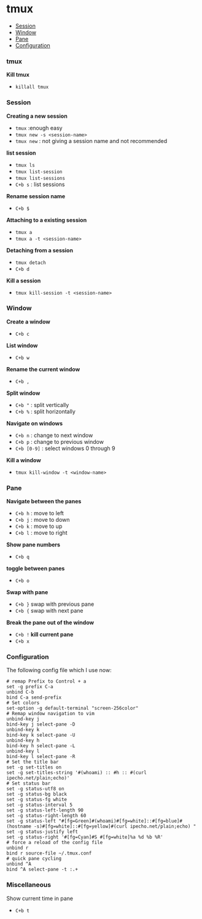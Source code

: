tmux
=========

- [Session](#session)
- [Window](#window)
- [Pane](#pane)
- [Configuration](#configuration)

### tmux

**Kill tmux**

  - `killall tmux`

### Session

**Creating a new session**

  - `tmux` :enough easy
  - `tmux new -s <session-name>`
  - `tmux new` : not giving a session name and not recommended

**list session**

  - `tmux ls`
  - `tmux list-session`
  - `tmux list-sessions`
  - `C+b s` : list sessions

**Rename session name**
  - `C+b $` 
  
**Attaching to a existing session**

  - `tmux a`
  - `tmux a -t <session-name>`

**Detaching from a session**

  - `tmux detach`
  - `C+b d`
  
**Kill a session**

  - `tmux kill-session -t <session-name>`
  
### Window

**Create a window**
  - `C+b c`

**List window**
  - `C+b w`

**Rename the current window**
  - `C+b ,`

**Split window**
  - `C+b "` : split vertically
  - `C+b %` : split horizontally

**Navigate on windows**
  - `C+b n` : change to next window
  - `C+b p` : change to previous window
  - `C+b [0-9]` : select windows 0 through 9
  

**Kill a window**

  - `tmux kill-window -t <window-name>`

### Pane

**Navigate between the panes**

  - `C+b h` : move to left
  - `C+b j` : move to down
  - `C+b k` : move to up
  - `C+b l` : move to right
  
**Show pane numbers**
  - `C+b q`

**toggle between panes**
 - `C+b o`
 
**Swap with pane**
  -  `C+b }` swap with previous pane
  -  `C+b {` swap with next pane

**Break the pane out of the window**
  - `C+b !`
**kill current pane**
  - `C+b x`

### Configuration

The following config file which I use now:

    # remap Prefix to Control + a
    set -g prefix C-a
    unbind C-b
    bind C-a send-prefix
    # Set colors
    set-option -g default-terminal "screen-256color"
    # Remap window navigation to vim
    unbind-key j
    bind-key j select-pane -D
    unbind-key k
    bind-key k select-pane -U
    unbind-key h
    bind-key h select-pane -L
    unbind-key l
    bind-key l select-pane -R
    # Set the title bar
    set -g set-titles on
    set -g set-titles-string '#(whoami) :: #h :: #(curl ipecho.net/plain;echo)'
    # Set status bar
    set -g status-utf8 on
    set -g status-bg black
    set -g status-fg white
    set -g status-interval 5
    set -g status-left-length 90
    set -g status-right-length 60
    set -g status-left "#[fg=Green]#(whoami)#[fg=white]::#[fg=blue]#(hostname -s)#[fg=white]::#[fg=yellow]#(curl ipecho.net/plain;echo) "
    set -g status-justify left
    set -g status-right '#[fg=Cyan]#S #[fg=white]%a %d %b %R'
    # force a reload of the config file
    unbind r
    bind r source-file ~/.tmux.conf
    # quick pane cycling
    unbind ^A
    bind ^A select-pane -t :.+

### Miscellaneous

Show current time in pane
  - `C+b t`

